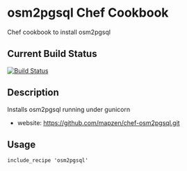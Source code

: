 osm2pgsql Chef Cookbook
===================
Chef cookbook to install osm2pgsql

Current Build Status
--------------------
[![Build Status](https://secure.travis-ci.org/mapzen/chef-osm2pgsql.png)](http://travis-ci.org/mapzen/chef-osm2pgsql)

Description
-----------
Installs osm2pgsql running under gunicorn
* website: https://github.com/mapzen/chef-osm2pgsql.git

Usage
-----
    include_recipe 'osm2pgsql'

